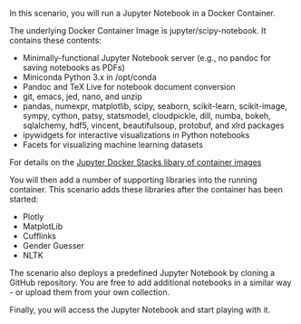In this scenario, you will run a Jupyter Notebook in a Docker Container.

The underlying Docker Container Image is jupyter/scipy-notebook. It contains these contents:
* Minimally-functional Jupyter Notebook server (e.g., no pandoc for saving notebooks as PDFs)
* Miniconda Python 3.x in /opt/conda
* Pandoc and TeX Live for notebook document conversion
* git, emacs, jed, nano, and unzip
* pandas, numexpr, matplotlib, scipy, seaborn, scikit-learn, scikit-image, sympy, cython, patsy, statsmodel, cloudpickle, dill, numba, bokeh, sqlalchemy, hdf5, vincent, beautifulsoup, protobuf, and xlrd packages
* ipywidgets for interactive visualizations in Python notebooks
* Facets for visualizing machine learning datasets

For details on the [Jupyter Docker Stacks libary of container images](https://jupyter-docker-stacks.readthedocs.io/en/latest/using/selecting.html)

You will then add a number of supporting libraries into the running container. This scenario adds these libraries after the container has been started:
* Plotly
* MatplotLib
* Cufflinks
* Gender Guesser
* NLTK

The scenario also deploys a predefined Jupyter Notebook by cloning a GitHub repository. You are free to add additional notebooks in a similar way - or upload them from your own collection.  

Finally, you will access the Jupyter Notebook and start playing with it.

